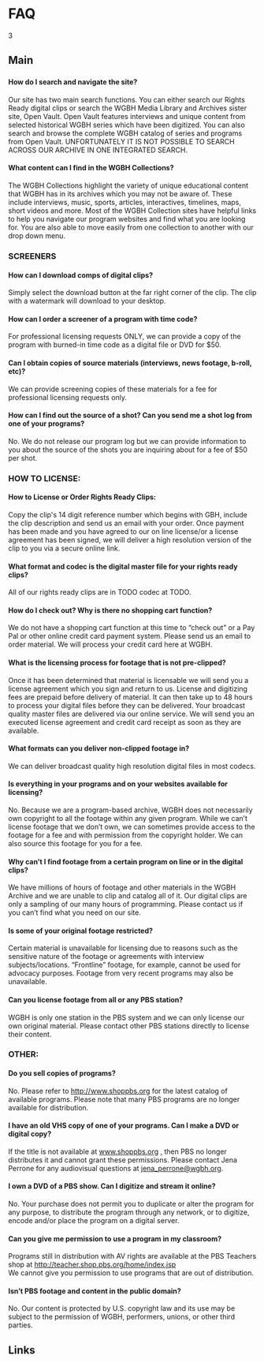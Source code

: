 # FAQ

3

## Main

### 

<div class="toc"></div>

#### How do I search and navigate the site?
Our site has two main search functions.  You can either search our Rights Ready digital clips or search the WGBH Media Library and Archives sister site, Open Vault.  Open Vault features interviews and unique content from selected historical WGBH series which have been digitized.  You can also search and browse the complete WGBH catalog of series and programs from Open Vault.   UNFORTUNATELY IT IS NOT POSSIBLE TO SEARCH ACROSS OUR ARCHIVE IN ONE INTEGRATED SEARCH. 

#### What content can I find in the WGBH Collections? 
The WGBH Collections highlight the variety of unique educational content that WGBH has in its archives which you may not be aware of.  These include interviews, music, sports, articles, interactives, timelines, maps, short videos and more. Most of the WGBH Collection sites have helpful links to help you navigate our program websites and find what you are looking for. You are also able to move easily from one collection to another with our drop down menu. 

### SCREENERS

#### How can I download comps of digital clips?
Simply select the download button at the far right corner of the clip.  The clip with
a watermark will download to your desktop.

#### How can I order a screener of a program with time code?
For professional licensing requests ONLY, we can provide a copy of the program with burned-in time code as a digital file or DVD for $50.  

#### Can I obtain copies of source materials (interviews, news footage, b-roll, etc)?
We can provide screening copies of these materials for a fee for professional licensing requests only.   

#### How can I find out the source of a shot? Can you send me a shot log from one of your programs?
No.  We do not release our program log but we can provide information to you about the source of the shots you are inquiring about for a fee of $50 per shot. 


### HOW TO LICENSE:

#### How to License or Order Rights Ready Clips:
Copy the clip's 14 digit reference number which begins with GBH, include the clip description and send us an email with your order.  Once payment has been made and you have agreed to our on line license/or a license agreement has been signed, 
we will deliver a high resolution version of the clip to you via a secure online link. 

#### What format and codec is the digital master file for your rights ready clips?
All of our rights ready clips are in TODO codec at TODO. 

#### How do I check out? Why is there no shopping cart function?
We do not have a shopping cart function at this time to “check out” or a Pay Pal or other online credit card payment system.  Please send us an email to order material.  We will process your credit card here at WGBH. 
 
#### What is the licensing process for footage that is not pre-clipped?  
Once it has been determined that material is licensable we will send you a license agreement which you sign and return to us. License and digitizing fees are prepaid before delivery of material.  It can then take up to 48 hours to process your digital files before they can be delivered.  Your broadcast quality master files are delivered via our online service.  We will send you an executed license agreement and credit card receipt as soon as they are available.

#### What formats can you deliver non-clipped footage in?
We can deliver broadcast quality high resolution digital files in most codecs.

#### Is everything in your programs and on your websites available for licensing?
No. Because we are a program-based archive, WGBH does not necessarily own copyright to all the footage within any given program. While we can’t license footage that we don’t own, we can sometimes provide access to the footage for a fee and with permission from the copyright holder. We can also source this footage for you for a fee.  

#### Why can’t I find footage from a certain program on line or in the digital clips?
We have millions of hours of footage and other materials in the WGBH Archive and we are unable to clip and catalog all of it. Our digital clips are only a sampling of our many hours of programming. Please contact us if you can’t find what you need on our site.

#### Is some of your original footage restricted?
Certain material is unavailable for licensing due to reasons such as the sensitive nature of the footage or agreements with interview subjects/locations.  “Frontline” footage, for example, cannot be used for advocacy purposes.  Footage from very recent programs may also be unavailable.

#### Can you license footage from all or any PBS station?
WGBH is only one station in the PBS system and we can only license our own original material.  Please contact other PBS stations directly to license their content.


### OTHER: 

#### Do you sell copies of programs?
No. Please refer to http://www.shoppbs.org for the latest catalog of available programs.  Please note that many PBS programs are no longer available for distribution.

#### I have an old VHS copy of one of your programs.  Can I make a DVD or digital copy?
If the title is not available at www.shoppbs.org , then PBS no longer distributes it and cannot grant these permissions.   Please contact Jena Perrone for any audiovisual questions at jena_perrone@wgbh.org. 

#### I own a DVD of a PBS show.  Can I digitize and stream it online?
No. Your purchase does not permit you to duplicate or alter the program for any purpose, to distribute the program through any network, or to digitize, encode and/or place the program on a digital server.

#### Can you give me permission to use a program in my classroom?
Programs still in distribution with AV rights are available at the PBS Teachers shop at http://teacher.shop.pbs.org/home/index.jsp  
We cannot give you permission to use programs that are out of distribution.

#### Isn’t PBS footage and content in the public domain? 
No. Our content is protected by U.S. copyright law and its use may be subject to the permission of WGBH, performers, unions, or other third parties. 



## Links
